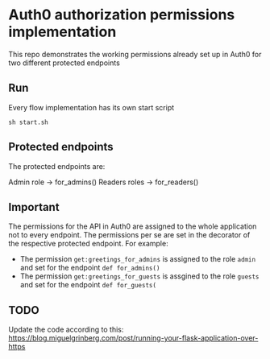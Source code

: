 # Auth0 authorization permissions implementation 

This repo demonstrates the working permissions already set up in Auth0 for two different protected endpoints  

## Run
Every flow implementation has its own start script
```shell
sh start.sh
```

## Protected endpoints

The protected endpoints are:

Admin role ->  for_admins()
Readers roles -> for_readers()

## Important

The permissions for the API in Auth0 are assigned to the whole application not to every endpoint. 
The permissions per se are set in the decorator of the respective protected endpoint.
For example:
- The permission `get:greetings_for_admins` is assigned to the role `admin` and set for the endpoint `def for_admins()`
- The permission `get:greetings_for_guests` is assgined to the role `guests` and set for the endpoint `def for_guests(`

## TODO

Update the code according to this: https://blog.miguelgrinberg.com/post/running-your-flask-application-over-https